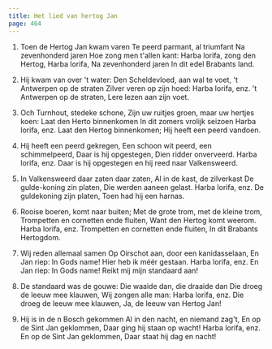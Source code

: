 ```yaml
---
title: Het lied van hertog Jan
page: 464
---  
```



1. Toen de Hertog Jan kwam varen
Te peerd parmant, al triumfant
Na zevenhonderd jaren
Hoe zong men t'allen kant:
Harba lorifa, zong den Hertog,
Harba lorifa,
Na zevenhonderd jaren
In dit edel Brabants land.


2. Hij kwam van over 't water:
Den Scheldevloed, aan wal te voet,
't Antwerpen op de straten
Zilver veren op zijn hoed:
Harba lorifa, enz.
't Antwerpen op de straten,
Lere lezen aan zijn voet.


3. Och Turnhout, stedeke schone,
Zijn uw ruitjes groen, maar uw hertjes koen:
Laat den Herto binnenkomen
In dit zomers vrolijk seizoen
Harba lorifa, enz.
Laat den Hertog binnenkomen;
Hij heeft een peerd vandoen.


4. Hij heeft een peerd gekregen,
Een schoon wit peerd, een schimmelpeerd,
Daar is hij opgestegen,
Dien ridder onverveerd.
Harba lorifa, enz.
Daar is hij opgestegen
en hij reed naar Valkensweerd.


5. In Valkensweerd daar zaten daar zaten,
Al in de kast, de zilverkast
De gulde-koning zin platen,
Die werden aaneen gelast.
Harba lorifa, enz.
De guldekoning zijn platen,
Toen had hij een harnas.


6. Rooise boeren, komt naar buiten;
Met de grote trom, met de kleine trom,
Trompetten en cornetten ende fluiten,
Want den Hertog komt weerom.
Harba lorifa, enz.
Trompetten en cornetten ende fluiten,
In dit Brabants Hertogdom.


7. Wij reden allemaal samen
Op Oirschot aan, door een kanidasselaan,
En Jan riep: In Gods name!
Hier heb ik méér gestaan.
Harba lorifa, enz.
En Jan riep: In Gods name!
Reikt mij mijn standaard aan!


8. De standaard was de gouwe:
Die waaide dan, die draaide dan
Die droeg de leeuw mee klauwen,
Wij zongen alle man:
Harba lorifa, enz.
Die droeg de leeuw mee klauwen,
Ja, de leeuw van Hertog Jan!


9. Hij is in de n Bosch gekommen
Al in den nacht, en niemand zag't,
En op de Sint Jan geklommen,
Daar ging hij staan op wacht!
Harba lorifa, enz.
En op de Sint Jan geklommen,
Daar staat hij dag en nacht!